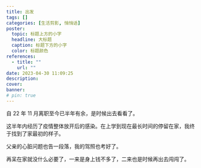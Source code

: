 ```yaml
---
title: 出发
tags: []
categories: [生活剪影, 悄悄话]
poster:
  topic: 标题上方的小字
  headline: 大标题
  caption: 标题下方的小字
  color: 标题颜色
references:
  - title: ""
    url: ""
date: 2023-04-30 11:09:25
description:
cover:
banner:
# pin: true
---
```


自 22 年 11 月离职至今已半年有余，是时候出去看看了。

这半年内经历了疫情整体放开后的感染。在上学到现在最长时间的停留在家，我终于找到了家最初的样子。

父亲的心脏问题也告一段落，我的驾照也考好了。

再呆在家就没什么必要了，一来是身上钱不多了，二来也是时候再出去闯闯了。
